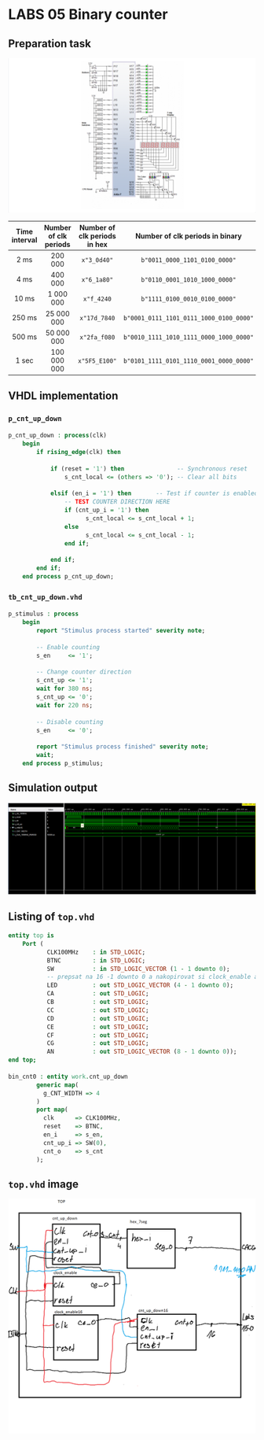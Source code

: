 # LABS 05 Binary counter

## Preparation task

![connction image](https://github.com/stepan1pijacek/Digital-Electronics1/blob/main/LABS/05-counter16bit/160996629_758746991301575_7141631510683950224_n.png)


 | **Time interval** | **Number of clk periods** | **Number of clk periods in hex** | **Number of clk periods in binary** |
 | :-: | :-: | :-: | :-: |
 | 2&nbsp;ms | 200 000 | `x"3_0d40"` | `b"0011_0000_1101_0100_0000"` |
 | 4&nbsp;ms | 400 000 | `x"6_1a80"` | `b"0110_0001_1010_1000_0000"` |
 | 10&nbsp;ms | 1 000 000 | `x"f_4240` | `b"1111_0100_0010_0100_0000"` |
 | 250&nbsp;ms | 25 000 000 | `x"17d_7840` | `b"0001_0111_1101_0111_1000_0100_0000"` |
 | 500&nbsp;ms | 50 000 000 | `x"2fa_f080` | `b"0010_1111_1010_1111_0000_1000_0000"` |
 | 1&nbsp;sec | 100 000 000 | `x"5F5_E100"` | `b"0101_1111_0101_1110_0001_0000_0000"` |
 
## VHDL implementation

### `p_cnt_up_down`

```vhdl
p_cnt_up_down : process(clk)
    begin
        if rising_edge(clk) then
        
            if (reset = '1') then               -- Synchronous reset
                s_cnt_local <= (others => '0'); -- Clear all bits

            elsif (en_i = '1') then       -- Test if counter is enabled
                -- TEST COUNTER DIRECTION HERE
                if (cnt_up_i = '1') then
                      s_cnt_local <= s_cnt_local + 1;
                else
                      s_cnt_local <= s_cnt_local - 1;
                end if;

            end if;
        end if;
    end process p_cnt_up_down;
```

### `tb_cnt_up_down.vhd`

```vhdl
p_stimulus : process
    begin
        report "Stimulus process started" severity note;

        -- Enable counting
        s_en     <= '1';
        
        -- Change counter direction
        s_cnt_up <= '1';
        wait for 380 ns;
        s_cnt_up <= '0';
        wait for 220 ns;

        -- Disable counting
        s_en     <= '0';

        report "Stimulus process finished" severity note;
        wait;
    end process p_stimulus;
```

## Simulation output

![simulation1](https://github.com/stepan1pijacek/Digital-Electronics1/blob/main/LABS/05-counter16bit/images/prvniSimulace.png)

## Listing of `top.vhd`

```vhdl
entity top is
    Port ( 
           CLK100MHz    : in STD_LOGIC;
           BTNC         : in STD_LOGIC;
           SW           : in STD_LOGIC_VECTOR (1 - 1 downto 0);
           -- prepsat na 16 -1 downto 0 a nakopirovat si clock_enable a cnt_up_down16bit
           LED          : out STD_LOGIC_VECTOR (4 - 1 downto 0);
           CA           : out STD_LOGIC;
           CB           : out STD_LOGIC;
           CC           : out STD_LOGIC;
           CD           : out STD_LOGIC;
           CE           : out STD_LOGIC;
           CF           : out STD_LOGIC;
           CG           : out STD_LOGIC;
           AN           : out STD_LOGIC_VECTOR (8 - 1 downto 0));
end top;

bin_cnt0 : entity work.cnt_up_down
        generic map(
          g_CNT_WIDTH => 4   
        )
        port map(
          clk      => CLK100MHz,
          reset    => BTNC,
          en_i     => s_en,
          cnt_up_i => SW(0),
          cnt_o    => s_cnt
        );
```

## `top.vhd` image

![top image](https://github.com/stepan1pijacek/Digital-Electronics1/blob/main/LABS/05-counter16bit/images/161062025_883233572510928_5686221922828878968_n.png)
